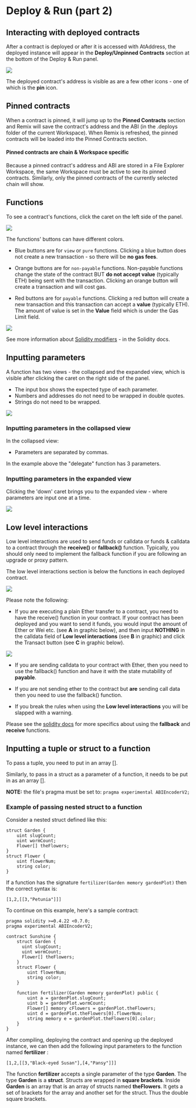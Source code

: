 # Deploy & Run (part 2)

## Interacting with deployed contracts

After a contract is deployed or after it is accessed with AtAddress, the deployed instance will appear in the **Deploy/Unpinned Contracts** section at the bottom of the Deploy & Run panel.

![](images/a-deploy-run-deployed-instances.png)

The deployed contract's address is visible as are a few other icons - one of which is the **pin** icon.

## Pinned contracts

When a contract is pinned, it will jump up to the **Pinned Contracts** section and Remix will save the contract's address and the ABI (in the .deploys folder of the current Workspace). When Remix is refreshed, the pinned contracts will be loaded into the Pinned Contracts section.

#### Pinned contracts are chain & Workspace specific

Because a pinned contract's address and ABI are stored in a File Explorer Workspace, the same Workspace must be active to see its pinned contracts. Similarly, only the pinned contracts of the currently selected chain will show.

## Functions

To see a contract's functions, click the caret on the left side of the panel.

![](images/a-deploy-run-caret.png)

The functions' buttons can have different colors.

- Blue buttons are for `view` or `pure` functions. Clicking a blue button does not create a new transaction - so there will be **no gas fees**.

- Orange buttons are for `non-payable` functions. Non-payable functions change the state of the contract BUT **do not accept value** (typically ETH) being sent with the transaction. Clicking an orange button will create a transaction and will cost gas.

- Red buttons are for `payable` functions. Clicking a red button will create a new transaction and this transaction can accept a **value** (typically ETH). The amount of value is set in the **Value** field which is under the Gas Limit field.

![](images/a-jvm-calling-instance.png)

See more information about [Solidity
modifiers](https://docs.soliditylang.org/en/latest/cheatsheet.html#modifiers) - in the Solidity docs.

## Inputting parameters

A function has two views - the collapsed and the expanded view, which is visible after clicking the caret on the right side of the panel.

- The input box shows the expected type of each parameter.
- Numbers and addresses do not need to be wrapped in double quotes.
- Strings do not need to be wrapped.

![](images/a-udapp-inputs.png)

### Inputting parameters in the collapsed view

In the collapsed view:

- Parameters are separated by commas.

In the example above the "delegate" function has 3 parameters.

### Inputting parameters in the expanded view

Clicking the 'down' caret brings you to the expanded view - where parameters are input one at a time.

![](images/a-udapp-multi-param-man.png)

## Low level interactions

Low level interactions are used to send funds or calldata or funds & calldata to a contract through the **receive()** or **fallback()** function. Typically, you should only need to implement the fallback function if you are following an upgrade or proxy pattern.

The low level interactions section is below the functions in each deployed contract.

![](images/a-deploy-run-open-instance.png)

Please note the following:

- If you are executing a plain Ether transfer to a contract, you need to have the receive() function in your contract. If your contract has been deployed and you want to send it funds, you would input the amount of Ether or Wei etc. (see **A** in graphic below), and then input **NOTHING** in the calldata field of **Low level interactions** (see **B** in graphic) and click the Transact button (see **C** in graphic below).

![](images/a-receive-fun.png)

- If you are sending calldata to your contract with Ether, then you need to use the fallback() function and have it with the state mutability of **payable**.

- If you are not sending ether to the contract but **are** sending call data then you need to use the fallback() function.

- If you break the rules when using the **Low level interactions** you will be slapped with a warning.

Please see the [solidity docs](https://solidity.readthedocs.io/en/latest/contracts.html#receive-ether-function) for more specifics about using the **fallback** and **receive** functions.

## Inputting a tuple or struct to a function

To pass a tuple, you need to put in an array [].

Similarly, to pass in a struct as a parameter of a function, it needs to be put in as an array [].

**NOTE:** the file's pragma must be set to: `pragma experimental ABIEncoderV2;`

### Example of passing nested struct to a function

Consider a nested struct defined like this:

```Solidity
struct Garden {
    uint slugCount;
    uint wormCount;
    Flower[] theFlowers;
}
struct Flower {
    uint flowerNum;
    string color;
}
```

If a function has the signature `fertilizer(Garden memory gardenPlot)` then the correct syntax is:

```Solidity
[1,2,[[3,"Petunia"]]]
```

To continue on this example, here's a sample contract:

```Solidity
pragma solidity >=0.4.22 <0.7.0;
pragma experimental ABIEncoderV2;

contract Sunshine {
    struct Garden {
      uint slugCount;
      uint wormCount;
      Flower[] theFlowers;
    }
    struct Flower {
        uint flowerNum;
        string color;
    }

    function fertilizer(Garden memory gardenPlot) public {
        uint a = gardenPlot.slugCount;
        uint b = gardenPlot.wormCount;
        Flower[] memory cFlowers = gardenPlot.theFlowers;
        uint d = gardenPlot.theFlowers[0].flowerNum;
        string memory e = gardenPlot.theFlowers[0].color;
    }
}
```

After compiling, deploying the contract and opening up the deployed instance, we can then add the following input parameters to the function named **fertilizer** :

```Solidity
[1,2,[[3,"Black-eyed Susan"],[4,"Pansy"]]]
```

The function **fertilizer** accepts a single parameter of the type **Garden**. The type **Garden** is a **struct**. Structs are wrapped in **square brackets**. Inside **Garden** is an array that is an array of structs named **theFlowers**. It gets a set of brackets for the array and another set for the struct. Thus the double square brackets.
